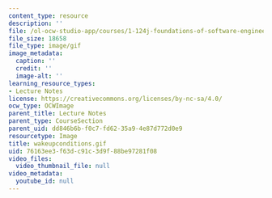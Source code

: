 ```yaml
---
content_type: resource
description: ''
file: /ol-ocw-studio-app/courses/1-124j-foundations-of-software-engineering-fall-2000/76163ee3f63dc91c3d9f88be97281f08_wakeupconditions.gif
file_size: 18658
file_type: image/gif
image_metadata:
  caption: ''
  credit: ''
  image-alt: ''
learning_resource_types:
- Lecture Notes
license: https://creativecommons.org/licenses/by-nc-sa/4.0/
ocw_type: OCWImage
parent_title: Lecture Notes
parent_type: CourseSection
parent_uid: dd846b6b-f0c7-fd62-35a9-4e87d772d0e9
resourcetype: Image
title: wakeupconditions.gif
uid: 76163ee3-f63d-c91c-3d9f-88be97281f08
video_files:
  video_thumbnail_file: null
video_metadata:
  youtube_id: null
---
```

